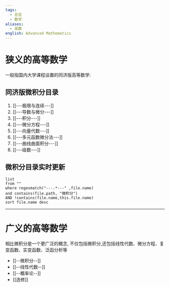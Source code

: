 ```yaml
---
tags:
  - 总览
  - 数学
aliases:
  - 高数
english: Advanced Mathematics
---
```

# 狭义的高等数学
一般指国内大学课程设置的同济版高等数学: 
## 同济版微积分目录
1. [[---极限与连续---]]
2. [[---导数与微分---]]
3. [[---积分---]]
4. [[---微分方程---]]
5. [[---向量代数---]]
6. [[---多元函数微分法---]]
7. [[---曲线曲面积分---]]
8. [[---级数---]]

## 微积分目录实时更新
```dataview
list 
from ""
where regexmatch("---.*---" ,file.name)
and contains(file.path, "微积分")
AND !contains(file.name,this.file.name)
sort file.name desc
```



---
# 广义的高等数学
相比微积分是一个更广泛的概念, 不仅包括微积分,还包括线性代数、微分方程、复变函数、实变函数、泛函分析等
- [[--微积分--]]
- [[--线性代数--]]
- [[--概率论--]]
- [[选修]]